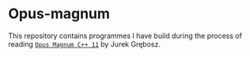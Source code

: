 # Opus-magnum

This repository contains programmes I have build during the process of reading [`Opus Magnum C++ 11`](https://www.ifj.edu.pl/private/grebosz/opus.html) by Jurek Grębosz.
